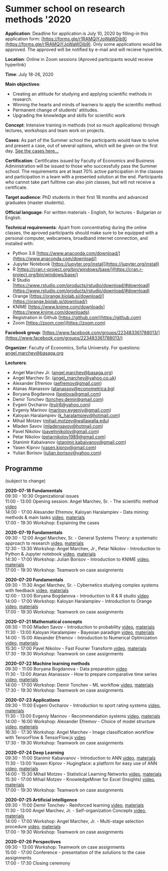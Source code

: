 # Summer school on research methods '2020

**Application**: Deadline for application is July 10, 2020 by filling-in this application form: [https://forms.gle/r1RAMQjYJqWaWDib9](https://forms.gle/r1RAMQjYJqWaWDib9). Only some applications would be approved. The approved will be notified by e-mail and will recieve hyperlink.

**Location**: Online in Zoom sessions (Aproved participants would receive hyperlink)

**Time**: July 18-26, 2020 

**Main objectives**:
* Creating an attitude for studying and applying scientific methods in research.
* Winning the hearts and minds of learners to apply the scientific method.
* Permanent change of students' attitudes.
* Upgrading the knowledge and skills for scientific work

**Concept**: Intensive training in methods (not so much applications) through lectures, workshops and team work on projects. 

**Cases**: As part of the Summer school the participants would have to solve and present a case, out of several options, which will be given on the first day. [See the cases here...](cases.md)

**Certification**: Certificates issued by Faculty of Economics and Business Administration will be issued to those who successfully pass the Summer school. The requirements are at least 70% active participation in the classes and participation in a team with a presented solution at the end. Participants who cannot take part fulltime can also join classes, but will not receive a certificate.

**Target audience**: PhD students in their first 18 months and advanced graduates (master students).  

**Official language**: For written materials - English, for lectures - Bulgarian or English.

**Technical requirements**: Apart from concentrating during the online classes, the aproved participants should make sure to be equipped with a personal computer, webcamera, broadband internet connection, and installed with:
* Python 3.8 [https://www.anaconda.com/download/](https://www.anaconda.com/download/)
* Jupyter Notebook [https://jupyter.org/install](https://jupyter.org/install)
* R [https://cran.r-project.org/bin/windows/base/](https://cran.r-project.org/bin/windows/base/)
* R Studio [https://www.rstudio.com/products/rstudio/download/#download](https://www.rstudio.com/products/rstudio/download/#download)
* Orange [https://orange.biolab.si/download/](https://orange.biolab.si/download/)
* KNIME [https://www.knime.com/downloads](https://www.knime.com/downloads)
* Registration in Github [https://github.com](https://github.com)
* Zoom [https://zoom.com](https://zoom.com)

**Facebook group**: [https://www.facebook.com/groups/223483361788013/](https://www.facebook.com/groups/223483361788013/)

**Organizer**: Faculty of Economics, Sofia University. For questions: angel.marchev@basaga.org

**Lecturers**:
* Angel Marchev Jr. (angel.marchev@basaga.org)
* Angel Marchev Sr. (angel_marchev@yahoo.co.uk)
* Alexander Efremov (aefremov@gmail.com)
* Atanas Atanassov (atanassov@econometrica.bg)
* Boryana Bogdanova (bpelova@gmail.com)
* Demir Tonchev (tonchev.demir@gmail.com)
* Evgeni Ovcharov (trulr6@yahoo.com)
* Evgeniy Marinov (marinov.evgeniy@gmail.com)
* Kaloyan Haralampiev (k_haralampiev@hotmail.com)
* Mihail Motzev (mihail.motzev@wallawalla.edu)
* Mladen Savov (mladensavov@hotmail.com)
* Pavel Nikolov (pavelnnikolov@gmail.com)
* Petar Nikolov (petarnikolov1989@gmail.com)
* Stanimir Kabaivanov (stanimir.kabaivanov@gmail.com)
* Yasen Kiprov (yasen.kiprov@gmail.com)
* Yulian Borisov (julian.borisov@yahoo.com)

## Programme
(subject to change)  

**2020-07-18 Fundamentals**  
09:30 - 10:30 Organizational issues  
11:00 - 13:00 Opening session: Angel Marchev, Sr. - The scientific method  [video](https://www.youtube.com/playlist?list=PLX9ryRl9v7BBAc8p5MengERUKWq-rr_J7)  
14:00 - 17:00 Alexander Efremov, Kaloyan Haralampiev - Data mining: methods & main tasks [video](https://www.youtube.com/playlist?list=PLX9ryRl9v7BBAc8p5MengERUKWq-rr_J7), [materials](https://github.com/Marchev-Science/Summer-school-on-research-methods-2020/tree/master/efremov/)  
17:00 - 19:30 Workshop: Explaining the cases    
  
**2020-07-19 Fundamentals**  
09:30 - 12:00 Angel Marchev, Sr. - General Systems Theory: a systematic approach to research [video](https://www.youtube.com/playlist?list=PLX9ryRl9v7BBAc8p5MengERUKWq-rr_J7), [materials](https://github.com/Marchev-Science/Summer-school-on-research-methods-2020/tree/master/marchev/)  
12:30 - 13:30 Workshop: Angel Marchev, Jr., Petar Nikolov - Introduction to Python & Jupyter notebook [video](https://www.youtube.com/playlist?list=PLX9ryRl9v7BBAc8p5MengERUKWq-rr_J7), [materials](https://github.com/Marchev-Science/Summer-school-on-research-methods-2020/tree/master/marchev-jr/)  
14:30 - 17:00 Workshop: Julian Borisov - Introduction to KNIME [video](https://www.youtube.com/playlist?list=PLX9ryRl9v7BBAc8p5MengERUKWq-rr_J7), [materials](https://github.com/Marchev-Science/Summer-school-on-research-methods-2020/tree/master/borisov/)  
17:00 - 19:30 Workshop: Teamwork on case assignments  

**2020-07-20 Fundamentals**  
09:30 - 11:30 Angel Marchev, Sr. - Cybernetics studying complex systems with feedback [video](https://www.youtube.com/playlist?list=PLX9ryRl9v7BBAc8p5MengERUKWq-rr_J7), [materials](https://github.com/Marchev-Science/Summer-school-on-research-methods-2020/tree/master/marchev/)  
12:00 - 13:00 Boryana Bogdanova - Introduction to R & R studio [video](https://www.youtube.com/playlist?list=PLX9ryRl9v7BBAc8p5MengERUKWq-rr_J7)  
14:00 - 17:00 Workshop: Kaloyan Haralampiev - Introduction to Orange [video](https://www.youtube.com/playlist?list=PLX9ryRl9v7BBAc8p5MengERUKWq-rr_J7), [materials](https://github.com/Marchev-Science/Summer-school-on-research-methods-2020/tree/master/haralampiev/)  
17:00 - 19:30 Workshop: Teamwork on case assignments  

**2020-07-21 Mathematical concepts**  
09:30 - 11:00 Mladen Savov - Introduction to probability [video](https://www.youtube.com/playlist?list=PLX9ryRl9v7BBAc8p5MengERUKWq-rr_J7), [materials](https://github.com/Marchev-Science/Summer-school-on-research-methods-2020/tree/master/savov/)  
11:30 - 13:00 Kaloyan Haralampiev - Bayesian paradigm [video](https://www.youtube.com/playlist?list=PLX9ryRl9v7BBAc8p5MengERUKWq-rr_J7), [materials](https://github.com/Marchev-Science/Summer-school-on-research-methods-2020/tree/master/haralampiev/)  
14:00 - 15:00 Alexander Efremov - Introduction to Numerical Optimization [video](https://www.youtube.com/playlist?list=PLX9ryRl9v7BBAc8p5MengERUKWq-rr_J7), [materials](https://github.com/Marchev-Science/Summer-school-on-research-methods-2020/tree/master/efremov/)  
15:30 - 17:00 Pavel Nikolov - Fast Fourier Transform [video](https://www.youtube.com/playlist?list=PLX9ryRl9v7BBAc8p5MengERUKWq-rr_J7), [materials](https://github.com/Marchev-Science/Summer-school-on-research-methods-2020/tree/master/nikolov/)  
17:30 - 19:30 Workshop: Teamwork on case assignments  

**2020-07-22 Machine learning methods**  
09:30 - 11:00 Boryana Bogdanova - Data preparation [video](https://www.youtube.com/playlist?list=PLX9ryRl9v7BBAc8p5MengERUKWq-rr_J7)  
11:30 - 13:00 Atanas Atanassov - How to prepare comparative time series [video](https://www.youtube.com/playlist?list=PLX9ryRl9v7BBAc8p5MengERUKWq-rr_J7), [materials](https://github.com/Marchev-Science/Summer-school-on-research-methods-2020/tree/master/atanasov/)  
14:00 - 17:00 Workshop: Demir Tonchev - ML workflow [video](https://www.youtube.com/playlist?list=PLX9ryRl9v7BBAc8p5MengERUKWq-rr_J7), [materials](https://github.com/Marchev-Science/Summer-school-on-research-methods-2020/tree/master/tonchev/)  
17:30 - 19:30 Workshop: Teamwork on case assignments  

**2020-07-23 Applications**  
09:30 - 11:00 Evgeni Ovcharov - Introduction to sport rating systems [video](https://www.youtube.com/playlist?list=PLX9ryRl9v7BBAc8p5MengERUKWq-rr_J7), [materials](https://github.com/Marchev-Science/Summer-school-on-research-methods-2020/tree/master/ovcharov/)  
11:30 - 13:00 Evgeniy Marinov - Recommendation systems [video](https://www.youtube.com/playlist?list=PLX9ryRl9v7BBAc8p5MengERUKWq-rr_J7), [materials](https://github.com/Marchev-Science/Summer-school-on-research-methods-2020/tree/master/marinov/)  
14:00 - 16:00 Workshop: Alexander Efremov - Choice of model structure [video](https://www.youtube.com/playlist?list=PLX9ryRl9v7BBAc8p5MengERUKWq-rr_J7), [materials](https://github.com/Marchev-Science/Summer-school-on-research-methods-2020/tree/master/efremov/)  
16:30 - 17:30 Workshop: Angel Marchev - Image classification workflow with TensorFlow & TensorFlow.js [video](https://www.youtube.com/playlist?list=PLX9ryRl9v7BBAc8p5MengERUKWq-rr_J7)   
17:30 - 19:30 Workshop: Teamwork on case assignments  

**2020-07-24 Deep Learning**  
09:30 - 11:00 Stanimir Kabaivanov - Introduction to ANN [video](https://www.youtube.com/playlist?list=PLX9ryRl9v7BBAc8p5MengERUKWq-rr_J7), [materials]()  
11:30 - 13:00 Yassen Kiprov - Hugingface: a platform for easy use of ANN [video](https://www.youtube.com/playlist?list=PLX9ryRl9v7BBAc8p5MengERUKWq-rr_J7), [materials]()  
14:00 - 15:30 Mihail Motzev - Statistical Learning Networks [video](https://www.youtube.com/playlist?list=PLX9ryRl9v7BBAc8p5MengERUKWq-rr_J7), [materials](https://github.com/Marchev-Science/Summer-school-on-research-methods-2020/tree/master/motzev/)  
15:30 - 17:00 Mihail Motzev - KnowledgeMiner for Excel (Insights) [video](https://www.youtube.com/playlist?list=PLX9ryRl9v7BBAc8p5MengERUKWq-rr_J7), [materials](https://github.com/Marchev-Science/Summer-school-on-research-methods-2020/tree/master/motzev/)  
17:00 - 19:30 Workshop: Teamwork on case assignments  

**2020-07-25 Artificial intelligence**  
09:30 - 11:00 Demir Tonchev - Reinforced learning [video](https://www.youtube.com/playlist?list=PLX9ryRl9v7BBAc8p5MengERUKWq-rr_J7), [materials](https://github.com/Marchev-Science/Summer-school-on-research-methods-2020/tree/master/tonchev/)  
11:30 - 13:00 Angel Marchev, Jr. - Self-organization Concepts [video](https://www.youtube.com/playlist?list=PLX9ryRl9v7BBAc8p5MengERUKWq-rr_J7), [materials](https://github.com/Marchev-Science/Summer-school-on-research-methods-2020/tree/master/marchev-jr/)  
14:00 - 17:00 Workshop: Angel Marchev, Jr. -  Multi-stage selection procedure [video](https://www.youtube.com/playlist?list=PLX9ryRl9v7BBAc8p5MengERUKWq-rr_J7), [materials](https://github.com/Marchev-Science/Summer-school-on-research-methods-2020/tree/master/marchev-jr/)  
17:00 - 19:30 Workshop: Teamwork on case assignments  

**2020-07-26 Perspectives**  
09:30 - 13:00 Workshop: Teamwork on case assignments  
15:00 - 17:00 Conference - presentation of the solutions to the case assignments  
17:00 - 17:30 Closing ceremony  
